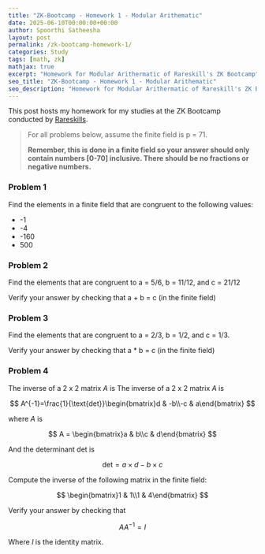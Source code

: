```yaml
---
title: "ZK-Bootcamp - Homework 1 - Modular Arithematic"
date: 2025-06-10T00:00:00+00:00
author: Spoorthi Satheesha
layout: post
permalink: /zk-bootcamp-homework-1/
categories: Study
tags: [math, zk]
mathjax: true
excerpt: "Homework for Modular Arithermatic of Rareskill's ZK Bootcamp"
seo_title: "ZK-Bootcamp - Homework 1 - Modular Arithematic"
seo_description: "Homework for Modular Arithermatic of Rareskill's ZK Bootcamp"
---
```



This post hosts my homework for my studies at the ZK Bootcamp conducted by [Rareskills](https://www.rareskills.io/zk-bootcamp).


> For all problems below, assume the finite field is p = 71.
>
> **Remember, this is done in a finite field so your answer should only contain numbers [0-70] inclusive. There should be no fractions or negative numbers.**


### Problem 1

Find the elements in a finite field that are congruent to the following values:

- -1
- -4
- -160
- 500

### Problem 2

Find the elements that are congruent to a = 5/6, b = 11/12, and c = 21/12

Verify your answer by checking that a + b = c (in the finite field)

### Problem 3

Find the elements that are congruent to a = 2/3, b = 1/2, and c = 1/3.

Verify your answer by checking that a * b = c (in the finite field)

### Problem 4

The inverse of a 2 x 2 matrix $A$ is
The inverse of a 2 x 2 matrix $A$ is

$$
A^{-1}=\frac{1}{\text{det}}\begin{bmatrix}d & -b\\-c & a\end{bmatrix}
$$

where $A$ is

$$
A = \begin{bmatrix}a & b\\c & d\end{bmatrix}
$$

And the determinant det is

$$
\text{det}=a \times d-b\times c
$$

Compute the inverse of the following matrix in the finite field:

$$
\begin{bmatrix}1 & 1\\1 & 4\end{bmatrix}
$$

Verify your answer by checking that

$$
AA^{-1}=I
$$

Where $I$ is the identity matrix.
